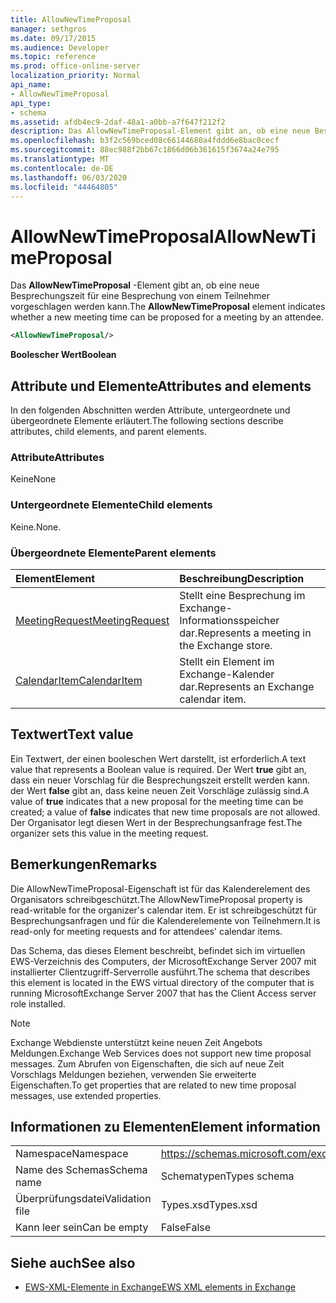 ```yaml
---
title: AllowNewTimeProposal
manager: sethgros
ms.date: 09/17/2015
ms.audience: Developer
ms.topic: reference
ms.prod: office-online-server
localization_priority: Normal
api_name:
- AllowNewTimeProposal
api_type:
- schema
ms.assetid: afdb4ec9-2daf-48a1-a0bb-a7f647f212f2
description: Das AllowNewTimeProposal-Element gibt an, ob eine neue Besprechungszeit für eine Besprechung von einem Teilnehmer vorgeschlagen werden kann.
ms.openlocfilehash: b3f2c569bced08c66144680a4fddd6e8bac0cecf
ms.sourcegitcommit: 88ec988f2bb67c1866d06b361615f3674a24e795
ms.translationtype: MT
ms.contentlocale: de-DE
ms.lasthandoff: 06/03/2020
ms.locfileid: "44464805"
---
```

# <a name="allownewtimeproposal"></a><span data-ttu-id="592e2-103">AllowNewTimeProposal</span><span class="sxs-lookup"><span data-stu-id="592e2-103">AllowNewTimeProposal</span></span>

<span data-ttu-id="592e2-104">Das **AllowNewTimeProposal** -Element gibt an, ob eine neue Besprechungszeit für eine Besprechung von einem Teilnehmer vorgeschlagen werden kann.</span><span class="sxs-lookup"><span data-stu-id="592e2-104">The **AllowNewTimeProposal** element indicates whether a new meeting time can be proposed for a meeting by an attendee.</span></span> 
  
```xml
<AllowNewTimeProposal/>
```

 <span data-ttu-id="592e2-105">**Boolescher Wert**</span><span class="sxs-lookup"><span data-stu-id="592e2-105">**Boolean**</span></span>
## <a name="attributes-and-elements"></a><span data-ttu-id="592e2-106">Attribute und Elemente</span><span class="sxs-lookup"><span data-stu-id="592e2-106">Attributes and elements</span></span>

<span data-ttu-id="592e2-107">In den folgenden Abschnitten werden Attribute, untergeordnete und übergeordnete Elemente erläutert.</span><span class="sxs-lookup"><span data-stu-id="592e2-107">The following sections describe attributes, child elements, and parent elements.</span></span>
  
### <a name="attributes"></a><span data-ttu-id="592e2-108">Attribute</span><span class="sxs-lookup"><span data-stu-id="592e2-108">Attributes</span></span>

<span data-ttu-id="592e2-109">Keine</span><span class="sxs-lookup"><span data-stu-id="592e2-109">None</span></span>
  
### <a name="child-elements"></a><span data-ttu-id="592e2-110">Untergeordnete Elemente</span><span class="sxs-lookup"><span data-stu-id="592e2-110">Child elements</span></span>

<span data-ttu-id="592e2-111">Keine.</span><span class="sxs-lookup"><span data-stu-id="592e2-111">None.</span></span>
  
### <a name="parent-elements"></a><span data-ttu-id="592e2-112">Übergeordnete Elemente</span><span class="sxs-lookup"><span data-stu-id="592e2-112">Parent elements</span></span>

|<span data-ttu-id="592e2-113">**Element**</span><span class="sxs-lookup"><span data-stu-id="592e2-113">**Element**</span></span>|<span data-ttu-id="592e2-114">**Beschreibung**</span><span class="sxs-lookup"><span data-stu-id="592e2-114">**Description**</span></span>|
|:-----|:-----|
|[<span data-ttu-id="592e2-115">MeetingRequest</span><span class="sxs-lookup"><span data-stu-id="592e2-115">MeetingRequest</span></span>](meetingrequest.md) <br/> |<span data-ttu-id="592e2-116">Stellt eine Besprechung im Exchange-Informationsspeicher dar.</span><span class="sxs-lookup"><span data-stu-id="592e2-116">Represents a meeting in the Exchange store.</span></span>  <br/> |
|[<span data-ttu-id="592e2-117">CalendarItem</span><span class="sxs-lookup"><span data-stu-id="592e2-117">CalendarItem</span></span>](calendaritem.md) <br/> |<span data-ttu-id="592e2-118">Stellt ein Element im Exchange-Kalender dar.</span><span class="sxs-lookup"><span data-stu-id="592e2-118">Represents an Exchange calendar item.</span></span>  <br/> |
   
## <a name="text-value"></a><span data-ttu-id="592e2-119">Textwert</span><span class="sxs-lookup"><span data-stu-id="592e2-119">Text value</span></span>

<span data-ttu-id="592e2-120">Ein Textwert, der einen booleschen Wert darstellt, ist erforderlich.</span><span class="sxs-lookup"><span data-stu-id="592e2-120">A text value that represents a Boolean value is required.</span></span> <span data-ttu-id="592e2-121">Der Wert **true** gibt an, dass ein neuer Vorschlag für die Besprechungszeit erstellt werden kann. der Wert **false** gibt an, dass keine neuen Zeit Vorschläge zulässig sind.</span><span class="sxs-lookup"><span data-stu-id="592e2-121">A value of **true** indicates that a new proposal for the meeting time can be created; a value of **false** indicates that new time proposals are not allowed.</span></span> <span data-ttu-id="592e2-122">Der Organisator legt diesen Wert in der Besprechungsanfrage fest.</span><span class="sxs-lookup"><span data-stu-id="592e2-122">The organizer sets this value in the meeting request.</span></span> 
  
## <a name="remarks"></a><span data-ttu-id="592e2-123">Bemerkungen</span><span class="sxs-lookup"><span data-stu-id="592e2-123">Remarks</span></span>

<span data-ttu-id="592e2-124">Die AllowNewTimeProposal-Eigenschaft ist für das Kalenderelement des Organisators schreibgeschützt.</span><span class="sxs-lookup"><span data-stu-id="592e2-124">The AllowNewTimeProposal property is read-writable for the organizer's calendar item.</span></span> <span data-ttu-id="592e2-125">Er ist schreibgeschützt für Besprechungsanfragen und für die Kalenderelemente von Teilnehmern.</span><span class="sxs-lookup"><span data-stu-id="592e2-125">It is read-only for meeting requests and for attendees' calendar items.</span></span>
  
<span data-ttu-id="592e2-126">Das Schema, das dieses Element beschreibt, befindet sich im virtuellen EWS-Verzeichnis des Computers, der MicrosoftExchange Server 2007 mit installierter Clientzugriff-Serverrolle ausführt.</span><span class="sxs-lookup"><span data-stu-id="592e2-126">The schema that describes this element is located in the EWS virtual directory of the computer that is running MicrosoftExchange Server 2007 that has the Client Access server role installed.</span></span>
  
> [!NOTE]
> <span data-ttu-id="592e2-127">Exchange Webdienste unterstützt keine neuen Zeit Angebots Meldungen.</span><span class="sxs-lookup"><span data-stu-id="592e2-127">Exchange Web Services does not support new time proposal messages.</span></span> <span data-ttu-id="592e2-128">Zum Abrufen von Eigenschaften, die sich auf neue Zeit Vorschlags Meldungen beziehen, verwenden Sie erweiterte Eigenschaften.</span><span class="sxs-lookup"><span data-stu-id="592e2-128">To get properties that are related to new time proposal messages, use extended properties.</span></span> 
  
## <a name="element-information"></a><span data-ttu-id="592e2-129">Informationen zu Elementen</span><span class="sxs-lookup"><span data-stu-id="592e2-129">Element information</span></span>

|||
|:-----|:-----|
|<span data-ttu-id="592e2-130">Namespace</span><span class="sxs-lookup"><span data-stu-id="592e2-130">Namespace</span></span>  <br/> |https://schemas.microsoft.com/exchange/services/2006/types  <br/> |
|<span data-ttu-id="592e2-131">Name des Schemas</span><span class="sxs-lookup"><span data-stu-id="592e2-131">Schema name</span></span>  <br/> |<span data-ttu-id="592e2-132">Schematypen</span><span class="sxs-lookup"><span data-stu-id="592e2-132">Types schema</span></span>  <br/> |
|<span data-ttu-id="592e2-133">Überprüfungsdatei</span><span class="sxs-lookup"><span data-stu-id="592e2-133">Validation file</span></span>  <br/> |<span data-ttu-id="592e2-134">Types.xsd</span><span class="sxs-lookup"><span data-stu-id="592e2-134">Types.xsd</span></span>  <br/> |
|<span data-ttu-id="592e2-135">Kann leer sein</span><span class="sxs-lookup"><span data-stu-id="592e2-135">Can be empty</span></span>  <br/> |<span data-ttu-id="592e2-136">False</span><span class="sxs-lookup"><span data-stu-id="592e2-136">False</span></span>  <br/> |
   
## <a name="see-also"></a><span data-ttu-id="592e2-137">Siehe auch</span><span class="sxs-lookup"><span data-stu-id="592e2-137">See also</span></span>

- [<span data-ttu-id="592e2-138">EWS-XML-Elemente in Exchange</span><span class="sxs-lookup"><span data-stu-id="592e2-138">EWS XML elements in Exchange</span></span>](ews-xml-elements-in-exchange.md)

